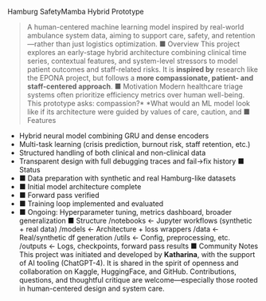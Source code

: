 Hamburg SafetyMamba Hybrid Prototype
> A human-centered machine learning model inspired by real-world ambulance system data,
aiming to support care, safety, and retention—rather than just logistics optimization.
■ Overview
This project explores an early-stage hybrid architecture combining clinical time series, contextual
features, and system-level stressors to model patient outcomes and staff-related risks. It is
**inspired by** research like the EPONA project, but follows a **more compassionate, patient- and
staff-centered approach**.
■ Motivation
Modern healthcare triage systems often prioritize efficiency metrics over human well-being. This
prototype asks:
compassion?*
*What would an ML model look like if its architecture were guided by values of care, caution, and
■ Features
- Hybrid neural model combining GRU and dense encoders
- Multi-task learning (crisis prediction, burnout risk, staff retention, etc.)
- Structured handling of both clinical and non-clinical data
- Transparent design with full debugging traces and fail→fix history
■ Status
- ■ Data preparation with synthetic and real Hamburg-like datasets
- ■ Initial model architecture complete
- ■ Forward pass verified
- ■ Training loop implemented and evaluated
- ■ Ongoing: Hyperparameter tuning, metrics dashboard, broader generalization
■ Structure
/notebooks ← Jupyter workflows (synthetic + real data)
/models ← Architecture + loss wrappers
/data ← Real/synthetic df generation
/utils ← Config, preprocessing, etc.
/outputs ← Logs, checkpoints, forward pass results
■ Community Notes
This project was initiated and developed by **Katharina**, with the support of AI tooling
(ChatGPT-4). It is shared in the spirit of openness and collaboration on Kaggle, HuggingFace, and
GitHub.
Contributions, questions, and thoughtful critique are welcome—especially those rooted in
human-centered design and system care.
